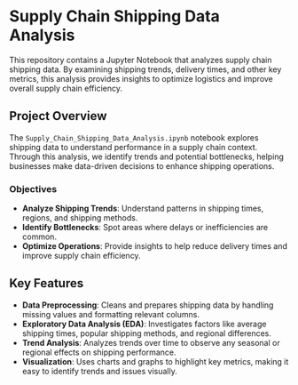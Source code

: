 # Supply Chain Shipping Data Analysis

This repository contains a Jupyter Notebook that analyzes supply chain shipping data. By examining shipping trends, delivery times, and other key metrics, this analysis provides insights to optimize logistics and improve overall supply chain efficiency.

## Project Overview

The `Supply_Chain_Shipping_Data_Analysis.ipynb` notebook explores shipping data to understand performance in a supply chain context. Through this analysis, we identify trends and potential bottlenecks, helping businesses make data-driven decisions to enhance shipping operations.

### Objectives
- **Analyze Shipping Trends**: Understand patterns in shipping times, regions, and shipping methods.
- **Identify Bottlenecks**: Spot areas where delays or inefficiencies are common.
- **Optimize Operations**: Provide insights to help reduce delivery times and improve supply chain efficiency.

## Key Features

- **Data Preprocessing**: Cleans and prepares shipping data by handling missing values and formatting relevant columns.
- **Exploratory Data Analysis (EDA)**: Investigates factors like average shipping times, popular shipping methods, and regional differences.
- **Trend Analysis**: Analyzes trends over time to observe any seasonal or regional effects on shipping performance.
- **Visualization**: Uses charts and graphs to highlight key metrics, making it easy to identify trends and issues visually.
